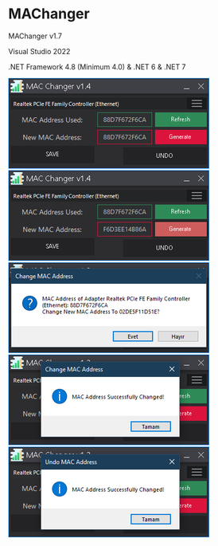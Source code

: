 # MAChanger
  <p>MAChanger v1.7</p>
  <p>Visual Studio 2022</p>
  <p>.NET Framework 4.8 (Minimum 4.0) & .NET 6 & .NET 7</p>
  <img src=".screenshots/UI_1.png" />
  <img src=".screenshots/UI_2.png" />
  <img src=".screenshots/UI_3.png" />
  <img src=".screenshots/UI_4.png" />
  <img src=".screenshots/UI_5.png" />